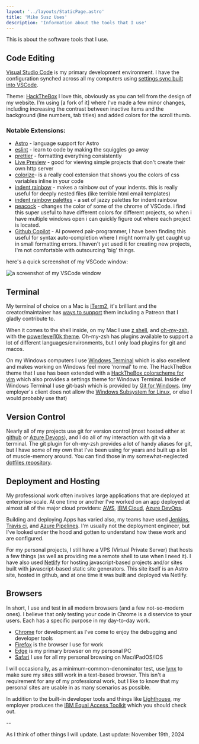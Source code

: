 ```yaml
---
layout: '../layouts/StaticPage.astro'
title: 'Mike Susz Uses'
description: 'Information about the tools that I use'
---
```


This is about the software tools that I use.

## Code Editing

[Visual Studio Code](https://code.visualstudio.com/) is my primary development environment. I have the configuration synched across all my computers using [settings sync built into VSCode](https://code.visualstudio.com/docs/editor/settings-sync).

Theme: [HackTheBox](https://github.com/silofy/hackthebox) I love this, obviously as you can tell from the design of my website. I'm using [a fork of it] where I've made a few minor changes, including increasing the contrast between inactive items and the background (line numbers, tab titles) and added colors for the scroll thumb.

### Notable Extensions:

- [Astro](https://marketplace.visualstudio.com/items?itemName=astro-build.astro-vscode) - language support for Astro
- [eslint](https://marketplace.visualstudio.com/items?itemName=dbaeumer.vscode-eslint) - learn to code by making the squiggles go away
- [prettier](https://marketplace.visualstudio.com/items?itemName=esbenp.prettier-vscode) - formatting everything consistently
- [Live Preview](https://marketplace.visualstudio.com/items?itemName=ms-vscode.live-server) - good for viewing simple projects that don't create their own http server
- [colorize](https://marketplace.visualstudio.com/items?itemName=kamikillerto.vscode-colorize)- is a really cool extension that shows you the colors of css variables inline in your code
- [indent rainbow](https://marketplace.visualstudio.com/items?itemName=oderwat.indent-rainbow) - makes a rainbow out of your indents. this is really useful for deeply nested files (like terrible html email templates)
- [indent rainbow palettes](https://marketplace.visualstudio.com/items?itemName=evondev.indent-rainbow-palettes) - a set of jazzy palettes for indent rainbow
- [peacock](https://marketplace.visualstudio.com/items?itemName=johnpapa.vscode-peacock) - changes the color of some of the chrome of VSCode. i find this super useful to have different colors for different projects, so when i have multiple windows open i can quickly figure out where each project is located.
- [Github Copilot](https://marketplace.visualstudio.com/items?itemName=GitHub.copilot) - AI powered pair-programmer, I have been finding this useful for syntax auto-completion where I might normally get caught up in small formatting errors. I haven't yet used it for creating new projects, I'm not comfortable with outsourcing 'big' things.

here's a quick screenshot of my VSCode window:

![a screenshot of my VSCode window](/images/uses-code-editor.png)

## Terminal

My terminal of choice on a Mac is [iTerm2](https://iterm2.com/), it's brilliant and the creator/maintainer has [ways to support](https://iterm2.com/donate.html) them including a Patreon that I gladly contribute to.

When it comes to the shell inside, on my Mac I use [z shell](https://en.wikipedia.org/wiki/Z_shell), and [oh-my-zsh](https://ohmyz.sh/), with the [powerlevel10k theme](https://github.com/romkatv/powerlevel10k). Oh-my-zsh has plugins available to support a lot of different languages/environments, but I only load plugins for git and macos.

On my Windows computers I use [Windows Terminal](https://apps.microsoft.com/store/detail/windows-terminal/9N0DX20HK701) which is also excellent and makes working on Windows feel more 'normal' to me. The HackTheBox theme that I use has been extended with a [HackTheBox colorscheme for vim](https://github.com/audibleblink/hackthebox.vim) which also provides a settings theme for Windows Terminal. Inside of Windows Terminal I use git-bash which is provided by [Git for Windows](https://gitforwindows.org/). (my employer's client does not allow the [Windows Subsystem for Linux](https://learn.microsoft.com/en-us/windows/wsl/install), or else I would probably use that)

## Version Control

Nearly all of my projects use git for version control (most hosted either at [github](https://github.com/) or [Azure Devops](https://azure.microsoft.com/en-us/products/devops/repos)), and I do all of my interaction with git via a terminal. The git plugin for oh-my-zsh provides a lot of handy aliases for git, but I have some of my own that I've been using for years and built up a lot of muscle-memory around. You can find those in my somewhat-neglected [dotfiles repository](https://github.com/mikesusz/dotrepo).

## Deployment and Hosting

My professional work often involves large applications that are deployed at enterprise-scale. At one time or another I've worked on an app deployed at almost all of the major cloud providers: [AWS](https://aws.amazon.com/), [IBM Cloud](https://www.ibm.com/cloud), [Azure DevOps](https://azure.microsoft.com/en-us/products/devops).

Building and deploying Apps has varied also, my teams have used [Jenkins](https://www.jenkins.io/), [Travis ci](https://www.travis-ci.com/), and [Azure Pipelines](https://azure.microsoft.com/en-us/products/devops/pipelines). I'm usually not the deployment engineer, but I've looked under the hood and gotten to understand how these work and are configured.

For my personal projects, I still have a VPS (Virtual Private Server) that hosts a few things (as well as providing me a remote shell to use when I need it). I have also used [Netlify](https://www.netlify.com/) for hosting javascript-based projects and/or sites built with javascript-based static site generators. This site itself is an Astro site, hosted in github, and at one time it was built and deployed via Netlify.

## Browsers

In short, I use and test in all modern browsers (and a few not-so-modern ones). I believe that only testing your code in Chrome is a disservice to your users. Each has a specific purpose in my day-to-day work.

- [Chrome](https://www.google.com/chrome/) for development as I've come to enjoy the debugging and developer tools
- [Firefox](https://www.mozilla.org/en-US/firefox/new/) is the browser I use for work
- [Edge](https://www.microsoft.com/en-us/edge) is my primary browser on my personal PC
- [Safari](https://www.apple.com/safari/) I use for all my personal browsing on Mac/iPadOS/iOS

I will occasionally, as a minimum-common-denominator test, use [lynx](https://lynx.invisible-island.net/) to make sure my sites still work in a text-based browser. This isn't a requirement for any of my professional work, but I like to know that my personal sites are usable in as many scenarios as possible.

In addition to the built-in developer tools and things like [Lighthouse](https://developer.chrome.com/docs/lighthouse/overview), my employer produces the [IBM Equal Access Toolkit](https://www.ibm.com/able/toolkit/) which you should check out.

--

As I think of other things I will update. Last update: November 19th, 2024
